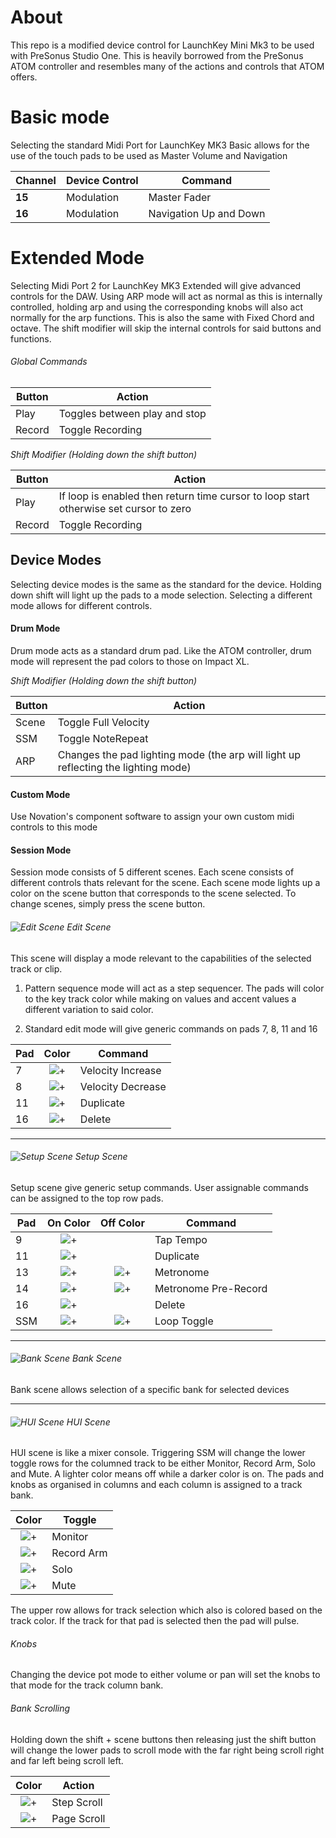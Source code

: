 # About

This repo is a modified device control for LaunchKey Mini Mk3 to be used with PreSonus Studio One. This is heavily borrowed from the PreSonus ATOM controller and resembles many of the actions and controls that ATOM offers.

# Basic mode

Selecting the standard Midi Port for LaunchKey MK3 Basic allows for the use of the touch pads to be used as Master Volume and Navigation

| Channel | Device Control | Command                |
| ------- |:-------------- | ---------------------- |
| **15**  | Modulation     | Master Fader           |
| **16**  | Modulation     | Navigation Up and Down |


# Extended Mode

Selecting Midi Port 2 for LaunchKey MK3 Extended will give advanced controls for the DAW. Using ARP mode will act as normal as this is internally controlled, holding arp and using the corresponding knobs will also act normally for the arp functions. This is also the same with Fixed Chord and octave. The shift modifier will skip the internal controls for said buttons and functions.

###### Global Commands

| Button    | Action                            |
| --------- | --------------------------------- |
| Play      | Toggles between play and stop     |
| Record    | Toggle Recording                  |

*Shift Modifier (Holding down the shift button)*

| Button    | Action                            |
| --------- | --------------------------------- |
| Play      | If loop is enabled then return time cursor to loop start otherwise set cursor to zero     |
| Record    | Toggle Recording                  |

## Device Modes
Selecting device modes is the same as the standard for the device. Holding down shift will light up the pads to a mode selection. Selecting a different mode allows for different controls.

#### Drum Mode
Drum mode acts as a standard drum pad. Like the ATOM controller, drum mode will represent the pad colors to those on Impact XL.

*Shift Modifier (Holding down the shift button)*

| Button    | Action                                                                                |
| --------- | ------------------------------------------------------------------------------------- |
| Scene     | Toggle Full Velocity                                                                  |
| SSM       | Toggle NoteRepeat                                                                     |
| ARP       | Changes the pad lighting mode (the arp will light up reflecting the lighting mode)    |

#### Custom Mode
Use Novation's component software to assign your own custom midi controls to this mode

#### Session Mode
Session mode consists of 5 different scenes. Each scene consists of different controls thats relevant for the scene. Each scene mode lights up a color on the scene button that corresponds to the scene selected. To change scenes, simply press the scene button.


###### ![Edit Scene](https://via.placeholder.com/24/AAAA00/000000?text=+) Edit Scene
This scene will display a mode relevant to the capabilities of the selected track or clip.

1. Pattern sequence mode will act as a step sequencer. The pads will color to the key track color while making on values and accent values a different variation to said color.

1. Standard edit mode will give generic commands on pads 7, 8, 11 and 16

| Pad   | Color                                                     | Command               |
| ----- |:---------------------------------------------------------:| --------------------- |
| 7     | ![+](https://via.placeholder.com/24/888800/000000?text=+) | Velocity Increase     |
| 8     | ![+](https://via.placeholder.com/24/00FF00/000000?text=+) | Velocity Decrease     |
| 11    | ![+](https://via.placeholder.com/24/CCCCCC/000000?text=+) | Duplicate             |
| 16    | ![+](https://via.placeholder.com/24/FF0000/000000?text=+) | Delete                |

---

###### ![Setup Scene](https://via.placeholder.com/24/0000FF/000000?text=+) Setup Scene

Setup scene give generic setup commands. User assignable commands can be assigned to the top row pads.

| Pad   | On Color                                                  | Off Color                                                 | Command               |
| ----- |:---------------------------------------------------------:|:---------------------------------------------------------:| --------------------- |
| 9     | ![+](https://via.placeholder.com/24/0000FF/000000?text=+) |                                                           | Tap Tempo             |
| 11    | ![+](https://via.placeholder.com/24/CCCCCC/000000?text=+) |                                                           | Duplicate             |
| 13    | ![+](https://via.placeholder.com/24/00FF00/000000?text=+) | ![+](https://via.placeholder.com/24/888800/000000?text=+) | Metronome             |
| 14    | ![+](https://via.placeholder.com/24/008800/000000?text=+) | ![+](https://via.placeholder.com/24/888800/000000?text=+) | Metronome Pre-Record  |
| 16    | ![+](https://via.placeholder.com/24/FF0000/000000?text=+) |                                                           | Delete                |
| SSM   | ![+](https://via.placeholder.com/24/00FFFF/000000?text=+) | ![+](https://via.placeholder.com/24/000000/000000?text=+) | Loop Toggle           |

---

###### ![Bank Scene](https://via.placeholder.com/24/00FF00/000000?text=+) Bank Scene

Bank scene allows selection of a specific bank for selected devices

---

###### ![HUI Scene](https://via.placeholder.com/24/38FFCC/000000?text=+) HUI Scene

HUI scene is like a mixer console. Triggering SSM will change the lower toggle rows for the columned track to be either Monitor, Record Arm, Solo and Mute. A lighter color means off while a darker color is on. The pads and knobs as organised in columns and each column is assigned to a track bank.

| Color                                                     | Toggle      |
|:---------------------------------------------------------:| ----------- |
| ![+](https://via.placeholder.com/24/00A9FF/000000?text=+) | Monitor     |
| ![+](https://via.placeholder.com/24/FF4C87/000000?text=+) | Record Arm  |
| ![+](https://via.placeholder.com/24/FFE126/000000?text=+) | Solo        |
| ![+](https://via.placeholder.com/24/874CFF/000000?text=+) | Mute        |

The upper row allows for track selection which also is colored based on the track color. If the track for that pad is selected then the pad will pulse.

###### Knobs

Changing the device pot mode to either volume or pan will set the knobs to that mode for the track column bank.

###### Bank Scrolling
Holding down the shift + scene buttons then releasing just the shift button will change the lower pads to scroll mode with the far right being scroll right and far left being scroll left.

| Color                                                     | Action      |
|:---------------------------------------------------------:| ----------- |
| ![+](https://via.placeholder.com/24/008800/000000?text=+) | Step Scroll |
| ![+](https://via.placeholder.com/24/00FF00/000000?text=+) | Page Scroll |
